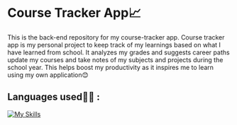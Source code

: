 # Course Tracker App📈

This is the back-end repository for my course-tracker app. Course tracker app is my personal project to keep track of my learnings based on what I have learned from school. It analyzes my grades and suggests career paths update my courses and take notes of my subjects and projects during the school year. This helps boost my productivity as it inspires me to learn using my own application😊

## Languages used🧑‍💻 :

[![My Skills](https://skillicons.dev/icons?i=html,css,js,react,bootstrap,java,mysql,spring)](https://skillicons.dev)